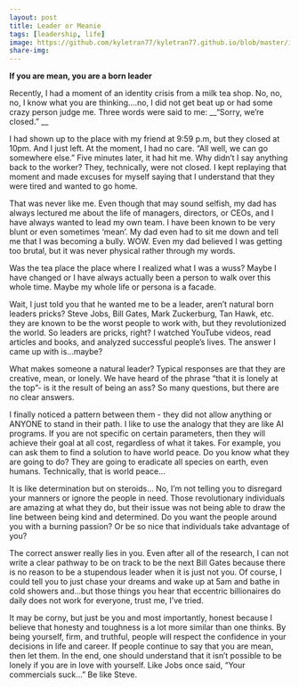 ```yaml
---
layout: post
title: Leader or Meanie
tags: [leadership, life]
image: https://github.com/kyletran77/kyletran77.github.io/blob/master/img/leaderflag.jpg
share-img: 
---
```


 __If you are mean, you are a born leader__

Recently, I had a moment of an identity crisis from a milk tea shop. No, no, no, I know what you are thinking....no, I did not get beat up or had some crazy person judge me. Three words were said to me: __“Sorry, we’re closed.” __

I had shown up to the place with my friend at 9:59 p.m, but they closed at 10pm. And I just left. At the moment, I had no care. “All well, we can go somewhere else.” Five minutes later, it had hit me. Why didn’t I say anything back to the worker? They, technically, were not closed. 
I kept replaying that moment and made excuses for myself saying that I understand that they were tired and wanted to go home.

That was never like me. Even though that may sound selfish, my dad has always lectured me about the life of managers, directors, or CEOs, and I have always wanted to lead my own team. I have been known to be very blunt or even sometimes ‘mean’. My dad even had to sit me down and tell me that I was becoming a bully. WOW. Even my dad believed I was getting too brutal, but it was never physical rather through my words.

Was the tea place the place where I realized what I was a wuss? Maybe I have changed or I have always actually been a person to walk over this whole time. Maybe my whole life or persona is a facade.

Wait, I just told you that he wanted me to be a leader, aren’t natural born leaders pricks? Steve Jobs, Bill Gates, Mark Zuckerburg, Tan Hawk, etc. they are known to be the worst people to work with, but they revolutionized the world. So leaders are pricks, right? I watched YouTube videos, read articles and books, and analyzed successful people’s lives. The answer I came up with is...maybe?

What makes someone a natural leader? Typical responses are that they are creative, mean, or lonely. We have heard of the phrase “that it is lonely at the top”- is it the result of being an ass? So many questions, but there are no clear answers.

I finally noticed a pattern between them - they did not allow anything or ANYONE to stand in their path. I like to use the analogy that they are like AI programs. If you are not specific on certain parameters, then they will achieve their goal at all cost, regardless of what it takes. For example, you can ask them to find a solution to have world peace. Do you know what they are going to do? They are going to eradicate all species on earth, even humans. Technically, that is world peace...

It is like determination but on steroids… No, I’m not telling you to disregard your manners or ignore the people in need. Those revolutionary individuals are amazing at what they do, but their issue was not being able to draw the line between being kind and determined. Do you want the people around you with a burning passion? Or be so nice that individuals take advantage of you? 

The correct answer really lies in you. Even after all of the research, I can not write a clear pathway to be on track to be the next Bill Gates because there is no reason to be a stupendous leader when it is just not you. Of course, I could tell you to just chase your dreams and wake up at 5am and bathe in cold showers and...but those things you hear that eccentric billionaires do daily does not work for everyone, trust me, I’ve tried.

It may be corny, but just be you and most importantly, honest because I believe that honesty and toughness is a lot more similar than one thinks. By being yourself, firm, and truthful, people will respect the confidence in your decisions in life and career. If people continue to say that you are mean, then let them. In the end, one should understand that it isn’t possible to be lonely if you are in love with yourself. Like Jobs once said, “Your commercials suck...” Be like Steve.


